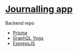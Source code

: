 # <a href="https://journal.aleks.tech" target="_blank">Journalling app</a>

Backend repo
- <a href="https://github.com/prisma/prisma" target="_blank">Prisma</a>
- <a href="https://github.com/prisma/graphql-yoga" target="_blank">GraphQL Yoga</a>
- <a href="https://expressjs.com/" target="_blank">ExpressJS</a>
